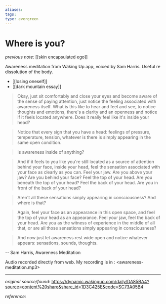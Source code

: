 ```yaml
---
aliases: 
tags: 
type: evergreen
---
```


# Where is you?

_previous note:_ [[skin encapsulated ego]]

Awareness meditation from Waking Up app, voiced by Sam Harris.
Useful re dissolution of the body.

- [[losing oneself]]
- [[dark mountain essay]]

> Okay, just sit comfortably and close your eyes and become aware of the sense of paying attention, just notice the feeling associated with awareness itself. What is this like to hear and feel and see, to notice thoughts and emotions, there's a clarity and an openness and notice if it feels located anywhere. Does it really feel like it's inside your head?

> Notice that every sign that you have a head: feelings of pressure, temperature, tension, whatever is there is simply appearing in the same open condition.

> Is awareness inside of anything?

> And if it feels to you like you're still located as a source of attention behind your face, inside your head, feel the sensation associated with your face as clearly as you can. Feel your jaw. Are you above your jaw? Are you behind your face? Feel the top of your head. Are you beneath the top of your head? Feel the back of your head. Are you in front of the back of your head?

> Aren't all these sensations simply appearing in consciousness? And where is that?

> Again, feel your face as an appearance in this open space, and feel the top of your head as an appearance. Feel your jaw, feel the back of your head. Are you as the witness of experience in the middle of all that, or are all those sensations simply appearing in consciousness?

> And now just let awareness rest wide open and notice whatever appears: sensations, sounds, thoughts.

-- Sam Harris, Awareness Meditation

Audio recorded directly from web. My recording is in <bibliography pdfs>: <awareness-meditation.mp3>

---

_original source/found:_ <https://dynamic.wakingup.com/daily/DA85BA4?source=content%20share&share_id=1D3C425E&code=SC73A05B4>

_reference:_ 
